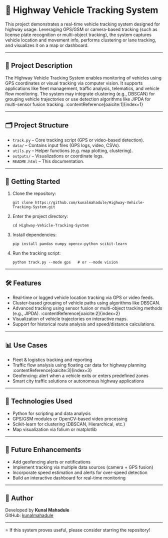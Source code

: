 <!DOCTYPE html>
<html lang="en">
<head>
  <meta charset="UTF-8">

</head>
<body>

  <h1>🚗 Highway Vehicle Tracking System</h1>

  <p>
    This project demonstrates a real-time vehicle tracking system designed for highway usage. Leveraging GPS/GSM or camera-based tracking (such as license plate recognition or multi-object tracking), the system captures vehicle location and movement info, performs clustering or lane tracking, and visualizes it on a map or dashboard.
  </p>

  <hr>

  <h2>📌 Project Description</h2>
  <p>
    The Highway Vehicle Tracking System enables monitoring of vehicles using GPS coordinates or visual tracking via computer vision. It supports applications like fleet management, traffic analysis, telematics, and vehicle flow monitoring. The system may integrate clustering (e.g., DBSCAN) for grouping vehicle trajectories or use detection algorithms like JIPDA for multi-sensor fusion tracking. :contentReference[oaicite:1]{index=1}
  </p>

  <hr>

  <h2>🗂️ Project Structure</h2>
  <ul>
    <li><code>track.py</code> – Core tracking script (GPS or video-based detection).</li>
    <li><code>data/</code> – Contains input files (GPS logs, video, CSVs).</li>
    <li><code>utils.py</code> – Helper functions (e.g. map plotting, clustering).</li>
    <li><code>outputs/</code> – Visualizations or coordinate logs.</li>
    <li><code>README.html</code> – This documentation.</li>
  </ul>

  <hr>

  <h2>🚀 Getting Started</h2>
  <ol>
    <li>Clone the repository:
      <pre><code>git clone https://github.com/kunalmahadule/Highway-Vehicle-Tracking-System.git</code></pre>
    </li>
    <li>Enter the project directory:
      <pre><code>cd Highway-Vehicle-Tracking-System</code></pre>
    </li>
    <li>Install dependencies:
      <pre><code>pip install pandas numpy opencv-python scikit-learn</code></pre>
    </li>
    <li>Run the tracking script:
      <pre><code>python track.py --mode gps   # or --mode vision</code></pre>
    </li>
  </ol>

  <hr>

  <h2>🛠️ Features</h2>
  <ul>
    <li>Real‑time or logged vehicle location tracking via GPS or video feeds.</li>
    <li>Cluster-based grouping of vehicle paths using algorithms like DBSCAN.</li>
    <li>Advanced tracking using sensor fusion or multi-object tracking methods (e.g., JIPDA). :contentReference[oaicite:2]{index=2}</li>
    <li>Visualization of vehicle trajectories on interactive maps.</li>
    <li>Support for historical route analysis and speed/distance calculations.</li>
  </ul>

  <hr>

  <h2>📊 Use Cases</h2>
  <ul>
    <li>Fleet & logistics tracking and reporting</li>
    <li>Traffic flow analysis using floating car data for highway planning :contentReference[oaicite:3]{index=3}</li>
    <li>Geofencing: alert when a vehicle exits or enters predefined zones</li>
    <li>Smart city traffic solutions or autonomous highway applications</li>
  </ul>

  <hr>

  <h2>🔧 Technologies Used</h2>
  <ul>
    <li>Python for scripting and data analysis</li>
    <li>GPS/GSM modules or OpenCV-based video processing</li>
    <li>Scikit-learn for clustering (DBSCAN, Hierarchical, etc.)</li>
    <li>Map visualization via folium or matplotlib</li>
  </ul>

  <hr>

  <h2>🔮 Future Enhancements</h2>
  <ul>
    <li>Add geofencing alerts or notifications</li>
    <li>Implement tracking via multiple data sources (camera + GPS fusion)</li>
    <li>Incorporate speed estimation and alerts for over-speed detection</li>
    <li>Build an interactive dashboard for real-time monitoring</li>
  </ul>

  <hr>

  <h2>👤 Author</h2>
  <p>
    Developed by <strong>Kunal Mahadule</strong><br>
    GitHub: <a href="https://github.com/kunalmahadule" target="_blank">kunalmahadule</a>
  </p>

  <hr>

  <p>⭐ If this system proves useful, please consider starring the repository!</p>

</body>
</html>
